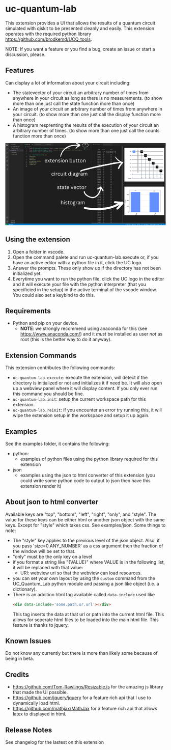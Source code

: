# uc-quantum-lab

This extension provides a UI that allows the results of a quantum circuit simulated with qiskit to be presented cleanly and easily. This extension operates with the required python library https://github.com/brodkemd/UCQ_tools.

NOTE: If you want a feature or you find a bug, create an issue or start a discussion, please.

## Features
Can display a lot of information about your circuit including:
- The statevector of your circuit an arbitrary number of times from anywhere in your circuit as long as there is no measurements. (to show more than one just call the state function more than once)
- An image of your circuit an arbitrary number of times from anywhere in your circuit. (to show more than one just call the display function more than once)
- A histogram resprenting the results of the execution of your circuit an arbitrary number of times. (to show more than one just call the counts function more than once)

![interface](docs/images/annotated_ui.png)

## Using the extension
1. Open a folder in vscode.
2. Open the command palete and run uc-quantum-lab.execute or, if you have an active editor with a python file in it, click the UC logo.
3. Answer the prompts. These only show up if the directory has not been initialized yet.
4. Everytime you want to run the python file, click the UC logo in the editor and it will execute your file with the python interpreter (that you specificied in the setup) in the active terminal of the vscode window. You could also set a keybind to do this.

## Requirements
- Python and pip on your device. 
    - **NOTE**: we strongly recommend using anaconda for this (see https://www.anaconda.com/) and it *must* be installed as user *not* as root (this is the better way to do it anyway).

## Extension Commands
This extension contributes the following commands:
- `uc-quantum-lab.execute`: execute the extension, will detect if the directory is initialized or not and initializes it if need be. It will also open up a webview panel where it will display content. If you only ever run this command you should be fine.
- `uc-quantum-lab.init`: setup the current workspace path for this extension.
- `uc-quantum-lab.reinit`: if you encounter an error try running this, it will wipe the extension setup in the workspace and setup it up again.

## Examples
See the examples folder, it contains the following:
- python:
    - examples of python files using the python library required for this extension
- json
    - examples using the json to html converter of this extension (you could write some python code to output to json then have this extension render it)

## About json to html converter
Available keys are "top", "bottom", "left", "right", "only", and "style". The value for these keys can be either html or another json object with the same keys. Except for "style" which takes css. See examples/json. Some things to note:
- The "style" key applies to the previous level of the json object. Also, if you pass 'size=0.ANY_NUMBER' as a css argument then the fraction of the window will be set to that.
- "only" must be the only key on a level
- if you format a string like "{VALUE}" where VALUE is in the following list, it will be replaced with that value:
    - URI: webview uri so that the webview can load resources.
- you can set your own layout by using the `custom` command from the UC_Quantum_Lab python module and passing a json like object (i.e. a dictionary).
- There is an addition html tag available called `data-include` used like 
    ```html
    <div data-include='some.path.or.url'></div>
    ```
    This tag inserts the data at that url or path into the current html file. This allows for seperate html files to be loaded into the main html file. This feature is thanks to jquery.
## Known Issues
Do not know any currently but there is more than likely some because of being in beta.

## Credits
- https://github.com/Tom-Rawlings/Resizable.js for the amazing js library that made the UI possible.
- https://github.com/jquery/jquery for a feature rich api that I use to dynamically load html.
- https://github.com/mathjax/MathJax for a feature rich api that allows latex to displayed in html.

## Release Notes
See changelog for the lastest on this extension